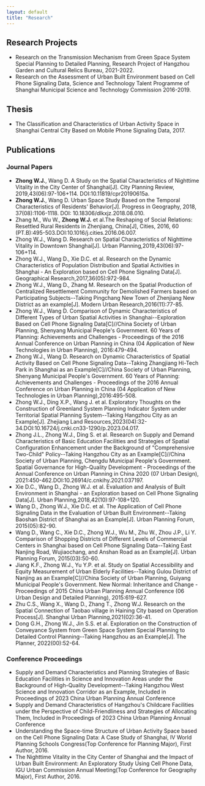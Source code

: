 ```yaml
---
layout: default
title: "Research"
---
```


## Research Projects
- Research on the Transmission Mechanism from Green Space System Special Planning to Detailed Planning, Research Project of Hangzhou Garden and Cultural Relics Bureau, 2021-2022.
- Research on the Assessment of Urban Built Environment based on Cell Phone Signaling Data, Science and Technology Talent Programme of Shanghai Municipal Science and Technology Commission 2016-2019.

## Thesis
- The Classification and Characteristics of Urban Activity Space in Shanghai Central City Based on Mobile Phone Signaling Data, 2017.

## Publications
### Journal Papers 
- **Zhong W.J.**, Wang D. A Study on the Spatial Characteristics of Nighttime Vitality in the City Center of Shanghai[J]. City Planning Review, 2019,43(06):97-106+114. DOI:10.11819/cpr20190615a.
- **Zhong W.J.**, Wang D. Urban Space Study Based on the Temporal Characteristics of Residents' Behavior[J]. Progress in Geography, 2018, 37(08):1106-1118. DOI: 10.18306/dlkxjz.2018.08.010.
- Zhang M., Wu W., **Zhong W.J.** et al.The Reshaping of Social Relations: Resettled Rural Residents in Zhenjiang, China[J], Cities, 2016, 60 (PT.B):495-503.DOI:10.1016/j.cities.2016.06.007.
- Zhong W.J., Wang D. Research on Spatial Characteristics of Nighttime Vitality in Downtown Shanghai[J]. Urban Planning,2019,43(06):97-106+114.
- Zhong W.J., Wang D., Xie D.C. et al. Research on the Dynamic Characteristics of Population Distribution and Spatial Activities in Shanghai - An Exploration based on Cell Phone Signaling Data[J]. Geographical Research,2017,36(05):972-984.
- Zhong W.J., Wang D., Zhang M. Research on the Spatial Production of Centralized Resettlement Community for Demolished Farmers based on Participating Subjects--Taking Pingchang New Town of Zhenjiang New District as an example[J]. Modern Urban Research,2016(11):77-85.
- Zhong W.J., Wang D. Comparison of Dynamic Characteristics of Different Types of Urban Spatial Activities in Shanghai--Exploration Based on Cell Phone Signaling Data[C]//China Society of Urban Planning, Shenyang Municipal People's Government. 60 Years of Planning: Achievements and Challenges - Proceedings of the 2016 Annual Conference on Urban Planning in China (04 Application of New Technologies in Urban Planning), 2016:479-494.
- Zhong W.J., Wang D. Research on Dynamic Characteristics of Spatial Activity Based on Cell Phone Signaling Data--Taking Zhangjiang Hi-Tech Park in Shanghai as an Example[C]//China Society of Urban Planning, Shenyang Municipal People's Government. 60 Years of Planning: Achievements and Challenges - Proceedings of the 2016 Annual Conference on Urban Planning in China (04 Application of New Technologies in Urban Planning),2016:495-508.
- Zhong W.J., Ding X.P., Wang J. et al. Exploratory Thoughts on the Construction of Greenland System Planning Indicator System under Territorial Spatial Planning System--Taking Hangzhou City as an Example[J]. Zhejiang Land Resources,2023(04):32-34.DOI:10.16724/j.cnki.cn33-1290/p.2023.04.017.
- Zhong J.L., Zhong W.J., Ding S. et al. Research on Supply and Demand Characteristics of Basic Education Facilities and Strategies of Spatial Configuration Enhancement under the Background of "Comprehensive Two-Child" Policy--Taking Hangzhou City as an Example[C]//China Society of Urban Planning, Chengdu Municipal People's Government. Spatial Governance for High-Quality Development - Proceedings of the Annual Conference on Urban Planning in China 2020 (07 Urban Design), 2021:450-462.DOI:10.26914/c.cnkihy.2021.037197.
- Xie D.C., Wang D., Zhong W.J. et al. Evaluation and Analysis of Built Environment in Shanghai - an Exploration based on Cell Phone Signaling Data[J]. Urban Planning,2018,42(10):97-108+120.
- Wang D., Zhong W.J., Xie D.C. et al. The Application of Cell Phone Signaling Data in the Evaluation of Urban Built Environment--Taking Baoshan District of Shanghai as an Example[J]. Urban Planning Forum, 2015(05):82-90.
- Wang D., Wang C., Xie D.C., Zhong W.J., Wu M., Zhu W., Zhou J.P., Li Y. Comparison of Shopping Districts of Different Levels of Commercial Centers in Shanghai based on Cell Phone Signaling Data--Taking East Nanjing Road, Wujiaochang, and Anshan Road as an Example[J]. Urban Planning Forum, 2015(03):50-60.
- Jiang K.F., Zhong W.J., Yu Y.P. et al. Study on Spatial Accessibility and Equity Measurement of Urban Elderly Facilities--Taking Gulou District of Nanjing as an Example[C]//China Society of Urban Planning, Guiyang Municipal People's Government. New Normal: Inheritance and Change - Proceedings of 2015 China Urban Planning Annual Conference (06 Urban Design and Detailed Planning), 2015:619-627.
- Zhu C.S., Wang X., Wang D., Zhang T., Zhong W.J. Research on the Spatial Connection of Taobao village in Haining City based on Operation Process[J]. Shanghai Urban Planning,2021(02):36-41.
- Dong G.H., Zhong W.J., Jin S.S. et al. Exploration on the Construction of Conveyance System from Green Space System Special Planning to Detailed Control Planning--Taking Hangzhou as an Example[J]. The Planner, 2022(00):52-64.

### Conference Proceedings 
- Supply and Demand Characteristics and Planning Strategies of Basic Education Facilities in Science and Innovation Areas under the Background of High-Quality Development--Taking Hangzhou West Science and Innovation Corridor as an Example, Included in Proceedings of 2023 China Urban Planning Annual Conference
- Supply and Demand Characteristics of Hangzhou's Childcare Facilities under the Perspective of Child-Friendliness and Strategies of Allocating Them, Included in Proceedings of 2023 China Urban Planning Annual Conference
- Understanding the Space-time Structure of Urban Activity Space based on the Cell Phone Signaling Data: A Case Study of Shanghai, IV World Planning Schools Congress(Top Conference for Planning Major), First Author, 2016.
- The Nighttime Vitality in the City Center of Shanghai and the Impact of Urban Built Environment: An Exploratory Study Using Cell Phone Data, IGU Urban Commission Annual Meeting(Top Conference for Geography Major), First Author, 2016.
